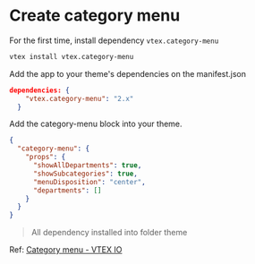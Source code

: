 # Create category menu

For the first time, install dependency `vtex.category-menu`

```sh
vtex install vtex.category-menu
```

Add the app to your theme's dependencies on the manifest.json

```json
dependencies: {
    "vtex.category-menu": "2.x"
  }
```

Add the category-menu block into your theme.

```json
{
  "category-menu": {
    "props": {
      "showAllDepartments": true,
      "showSubcategories": true,
      "menuDisposition": "center",
      "departments": []
    }
  }
}
```

> All dependency installed into folder theme

Ref: [Category menu - VTEX IO](https://developers.vtex.com/vtex-developer-docs/docs/vtex-category-menu)
